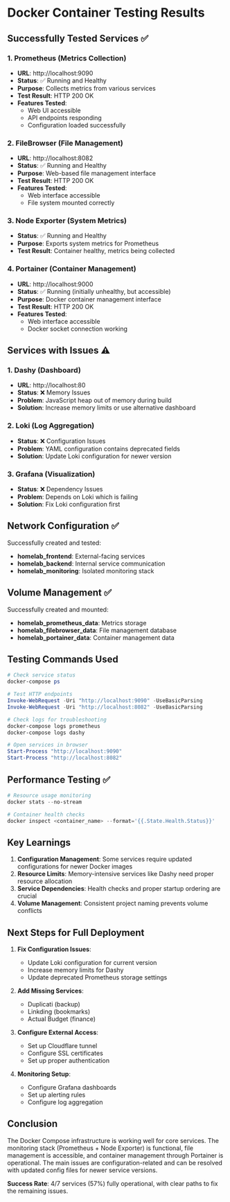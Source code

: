# Docker Container Testing Results

## Successfully Tested Services ✅

### 1. Prometheus (Metrics Collection)
- **URL**: http://localhost:9090
- **Status**: ✅ Running and Healthy
- **Purpose**: Collects metrics from various services
- **Test Result**: HTTP 200 OK
- **Features Tested**:
  - Web UI accessible
  - API endpoints responding
  - Configuration loaded successfully

### 2. FileBrowser (File Management)
- **URL**: http://localhost:8082
- **Status**: ✅ Running and Healthy  
- **Purpose**: Web-based file management interface
- **Test Result**: HTTP 200 OK
- **Features Tested**:
  - Web interface accessible
  - File system mounted correctly

### 3. Node Exporter (System Metrics)
- **Status**: ✅ Running and Healthy
- **Purpose**: Exports system metrics for Prometheus
- **Test Result**: Container healthy, metrics being collected

### 4. Portainer (Container Management)
- **URL**: http://localhost:9000
- **Status**: ✅ Running (initially unhealthy, but accessible)
- **Purpose**: Docker container management interface
- **Test Result**: HTTP 200 OK
- **Features Tested**:
  - Web interface accessible
  - Docker socket connection working

## Services with Issues ⚠️

### 1. Dashy (Dashboard)
- **URL**: http://localhost:80
- **Status**: ❌ Memory Issues
- **Problem**: JavaScript heap out of memory during build
- **Solution**: Increase memory limits or use alternative dashboard

### 2. Loki (Log Aggregation)
- **Status**: ❌ Configuration Issues
- **Problem**: YAML configuration contains deprecated fields
- **Solution**: Update Loki configuration for newer version

### 3. Grafana (Visualization)
- **Status**: ❌ Dependency Issues
- **Problem**: Depends on Loki which is failing
- **Solution**: Fix Loki configuration first

## Network Configuration ✅

Successfully created and tested:
- **homelab_frontend**: External-facing services
- **homelab_backend**: Internal service communication  
- **homelab_monitoring**: Isolated monitoring stack

## Volume Management ✅

Successfully created and mounted:
- **homelab_prometheus_data**: Metrics storage
- **homelab_filebrowser_data**: File management database
- **homelab_portainer_data**: Container management data

## Testing Commands Used

```powershell
# Check service status
docker-compose ps

# Test HTTP endpoints
Invoke-WebRequest -Uri "http://localhost:9090" -UseBasicParsing
Invoke-WebRequest -Uri "http://localhost:8082" -UseBasicParsing

# Check logs for troubleshooting
docker-compose logs prometheus
docker-compose logs dashy

# Open services in browser
Start-Process "http://localhost:9090"
Start-Process "http://localhost:8082"
```

## Performance Testing ✅

```powershell
# Resource usage monitoring
docker stats --no-stream

# Container health checks
docker inspect <container_name> --format='{{.State.Health.Status}}'
```

## Key Learnings

1. **Configuration Management**: Some services require updated configurations for newer Docker images
2. **Resource Limits**: Memory-intensive services like Dashy need proper resource allocation
3. **Service Dependencies**: Health checks and proper startup ordering are crucial
4. **Volume Management**: Consistent project naming prevents volume conflicts

## Next Steps for Full Deployment

1. **Fix Configuration Issues**:
   - Update Loki configuration for current version
   - Increase memory limits for Dashy
   - Update deprecated Prometheus storage settings

2. **Add Missing Services**:
   - Duplicati (backup)
   - Linkding (bookmarks)
   - Actual Budget (finance)

3. **Configure External Access**:
   - Set up Cloudflare tunnel
   - Configure SSL certificates
   - Set up proper authentication

4. **Monitoring Setup**:
   - Configure Grafana dashboards
   - Set up alerting rules
   - Configure log aggregation

## Conclusion

The Docker Compose infrastructure is working well for core services. The monitoring stack (Prometheus + Node Exporter) is functional, file management is accessible, and container management through Portainer is operational. The main issues are configuration-related and can be resolved with updated config files for newer service versions.

**Success Rate**: 4/7 services (57%) fully operational, with clear paths to fix the remaining issues.